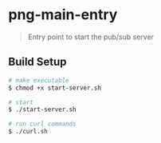 # png-main-entry

> Entry point to start the pub/sub server

## Build Setup

``` bash
# make executable
$ chmod +x start-server.sh

# start 
$ ./start-server.sh

# run curl commands
$ ./curl.sh